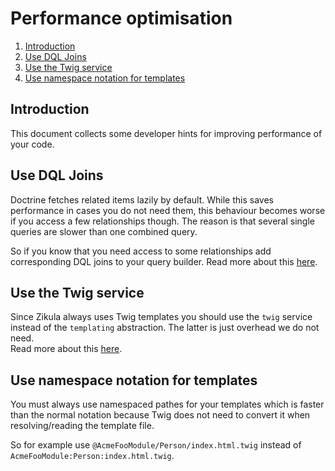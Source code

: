 # Performance optimisation

1. [Introduction](#introduction)
2. [Use DQL Joins](#use-dql-joins)
3. [Use the Twig service](#use-the-twig-service)
4. [Use namespace notation for templates](#use-namespace-notation-for-templates)

## Introduction

This document collects some developer hints for improving performance of your code.

## Use DQL Joins

Doctrine fetches related items lazily by default. While this saves performance in cases you do not need them,
this behaviour becomes worse if you access a few relationships though. The reason is that several single queries
are slower than one combined query.

So if you know that you need access to some relationships add corresponding DQL joins to your query builder.
Read more about this [here](https://www.doctrine-project.org/projects/doctrine-orm/en/2.7/reference/dql-doctrine-query-language.html#joins).

## Use the Twig service

Since Zikula always uses Twig templates you should use the `twig` service instead of the `templating` abstraction.
The latter is just overhead we do not need.  
Read more about this [here](https://symfony.com/blog/new-in-symfony-2-7-twig-as-a-first-class-citizen).

## Use namespace notation for templates

You must always use namespaced pathes for your templates which is faster than the normal notation because Twig
does not need to convert it when resolving/reading the template file.

So for example use `@AcmeFooModule/Person/index.html.twig` instead of `AcmeFooModule:Person:index.html.twig`.
